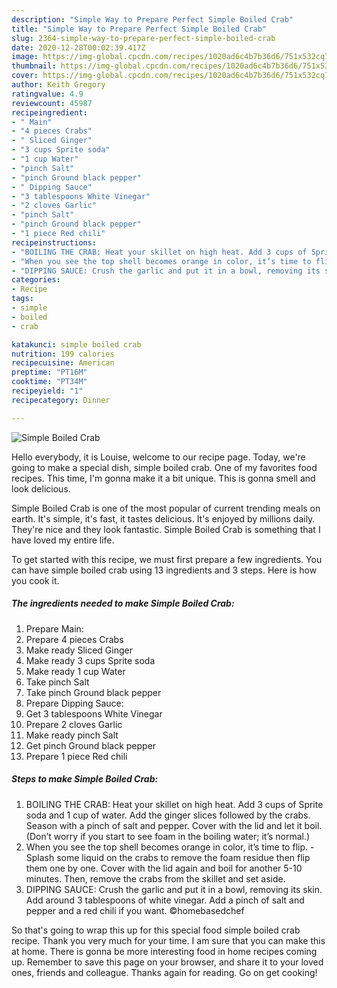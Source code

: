 ```yaml
---
description: "Simple Way to Prepare Perfect Simple Boiled Crab"
title: "Simple Way to Prepare Perfect Simple Boiled Crab"
slug: 2364-simple-way-to-prepare-perfect-simple-boiled-crab
date: 2020-12-28T00:02:39.417Z
image: https://img-global.cpcdn.com/recipes/1020ad6c4b7b36d6/751x532cq70/simple-boiled-crab-recipe-main-photo.jpg
thumbnail: https://img-global.cpcdn.com/recipes/1020ad6c4b7b36d6/751x532cq70/simple-boiled-crab-recipe-main-photo.jpg
cover: https://img-global.cpcdn.com/recipes/1020ad6c4b7b36d6/751x532cq70/simple-boiled-crab-recipe-main-photo.jpg
author: Keith Gregory
ratingvalue: 4.9
reviewcount: 45987
recipeingredient:
- " Main"
- "4 pieces Crabs"
- " Sliced Ginger"
- "3 cups Sprite soda"
- "1 cup Water"
- "pinch Salt"
- "pinch Ground black pepper"
- " Dipping Sauce"
- "3 tablespoons White Vinegar"
- "2 cloves Garlic"
- "pinch Salt"
- "pinch Ground black pepper"
- "1 piece Red chili"
recipeinstructions:
- "BOILING THE CRAB: Heat your skillet on high heat. Add 3 cups of Sprite soda and 1 cup of water. Add the ginger slices followed by the crabs. Season with a pinch of salt and pepper. Cover with the lid and let it boil. (Don’t worry if you start to see foam in the boiling water; it’s normal.)"
- "When you see the top shell becomes orange in color, it’s time to flip. Splash some liquid on the crabs to remove the foam residue then flip them one by one. Cover with the lid again and boil for another 5-10 minutes. Then, remove the crabs from the skillet and set aside."
- "DIPPING SAUCE: Crush the garlic and put it in a bowl, removing its skin. Add around 3 tablespoons of white vinegar. Add a pinch of salt and pepper and a red chili if you want. ©homebasedchef"
categories:
- Recipe
tags:
- simple
- boiled
- crab

katakunci: simple boiled crab 
nutrition: 199 calories
recipecuisine: American
preptime: "PT16M"
cooktime: "PT34M"
recipeyield: "1"
recipecategory: Dinner

---
```



![Simple Boiled Crab](https://img-global.cpcdn.com/recipes/1020ad6c4b7b36d6/751x532cq70/simple-boiled-crab-recipe-main-photo.jpg)

Hello everybody, it is Louise, welcome to our recipe page. Today, we're going to make a special dish, simple boiled crab. One of my favorites food recipes. This time, I'm gonna make it a bit unique. This is gonna smell and look delicious.



Simple Boiled Crab is one of the most popular of current trending meals on earth. It's simple, it's fast, it tastes delicious. It's enjoyed by millions daily. They're nice and they look fantastic. Simple Boiled Crab is something that I have loved my entire life.


To get started with this recipe, we must first prepare a few ingredients. You can have simple boiled crab using 13 ingredients and 3 steps. Here is how you cook it.

<!--inarticleads1-->

##### The ingredients needed to make Simple Boiled Crab:

1. Prepare  Main:
1. Prepare 4 pieces Crabs
1. Make ready  Sliced Ginger
1. Make ready 3 cups Sprite soda
1. Make ready 1 cup Water
1. Take pinch Salt
1. Take pinch Ground black pepper
1. Prepare  Dipping Sauce:
1. Get 3 tablespoons White Vinegar
1. Prepare 2 cloves Garlic
1. Make ready pinch Salt
1. Get pinch Ground black pepper
1. Prepare 1 piece Red chili




<!--inarticleads2-->

##### Steps to make Simple Boiled Crab:

1. BOILING THE CRAB: Heat your skillet on high heat. Add 3 cups of Sprite soda and 1 cup of water. Add the ginger slices followed by the crabs. Season with a pinch of salt and pepper. Cover with the lid and let it boil. (Don’t worry if you start to see foam in the boiling water; it’s normal.)
1. When you see the top shell becomes orange in color, it’s time to flip. - Splash some liquid on the crabs to remove the foam residue then flip them one by one. Cover with the lid again and boil for another 5-10 minutes. Then, remove the crabs from the skillet and set aside.
1. DIPPING SAUCE: Crush the garlic and put it in a bowl, removing its skin. Add around 3 tablespoons of white vinegar. Add a pinch of salt and pepper and a red chili if you want. ©homebasedchef




So that's going to wrap this up for this special food simple boiled crab recipe. Thank you very much for your time. I am sure that you can make this at home. There is gonna be more interesting food in home recipes coming up. Remember to save this page on your browser, and share it to your loved ones, friends and colleague. Thanks again for reading. Go on get cooking!

